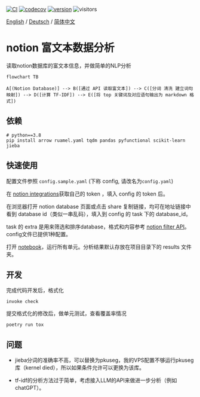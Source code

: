 [![CI](https://github.com/dario-github/notion_rich_text_analysis/actions/workflows/main.yml/badge.svg)](https://github.com/dario-github/notion_rich_text_analysis/actions/workflows/main.yml)
[![codecov](https://codecov.io/gh/dario-github/notion_rich_text_analysis/branch/master/graph/badge.svg?token=ehzYhousD3)](https://codecov.io/gh/dario-github/notion_rich_text_analysis)
[![version](https://img.shields.io/badge/version-1.0.1-green.svg?maxAge=259200)](#)
![visitors](https://visitor-badge.glitch.me/badge?page_id=dario-github.notion_rich_text_analysis&left_color=gray&right_color=green)

[English](./README.md) / [Deutsch](./README.de.md) / [简体中文](./README.zh.md) 

# notion 富文本数据分析

读取notion数据库的富文本信息，并做简单的NLP分析

```mermaid
flowchart TB

A[(Notion Database)] --> B([通过 API 读取富文本]) --> C([分词 清洗 建立词句映射]) --> D([计算 TF-IDF]) --> E([将 top 关键词及对应语句输出为 markdown 格式])
```

## 依赖

```shell
# python==3.8
pip install arrow ruamel.yaml tqdm pandas pyfunctional scikit-learn jieba
```

## 快速使用

配置文件参照 `config.sample.yaml` (下称 config, 请改名为`config.yaml`)

在 [notion integrations](https://www.notion.so/my-integrations/)获取自己的 token ，填入 config 的 token 后。

在浏览器打开 notion database 页面或点击 share 复制链接，均可在地址链接中看到 database id（类似一串乱码），填入到 config 的 task 下的 database_id。

task 的 extra 是用来筛选和排序database，格式和内容参考 [notion filter API](https://developers.notion.com/reference/post-database-query-filter#property-filter-object)。config文件已提供1种配置。

打开 [notebook](./notion_text_analysis.ipynb)，运行所有单元。分析结果默认存放在项目目录下的 results 文件夹。

## 开发

完成代码开发后，格式化
```shell
invoke check
```

提交格式化的修改后，做单元测试，查看覆盖率情况
```shell
poetry run tox
```

## 问题

- jieba分词的准确率不高，可以替换为pkuseg，我的VPS配置不够运行pkuseg库（kernel died），所以如果条件允许可以更换为该库。

- tf-idf的分析方法过于简单，考虑接入LLM的API来做进一步分析（例如chatGPT）。